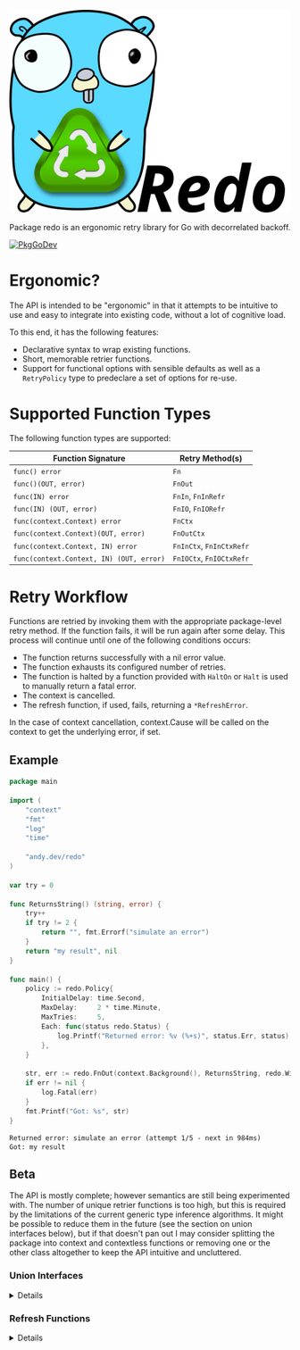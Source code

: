![RedoGopher](.github/logo.svg)

Package redo is an ergonomic retry library for Go with decorrelated backoff.

[![PkgGoDev](https://pkg.go.dev/badge/andy.dev/redo)](https://pkg.go.dev/andy.dev/redo)

# Ergonomic?

The API is intended to be "ergonomic" in that it attempts to be intuitive to use and easy to integrate into existing code, without a lot of cognitive load.

To this end, it has the following features:
  - Declarative syntax to wrap existing functions.
  - Short, memorable retrier functions.
  - Support for functional options with sensible defaults as well as a `RetryPolicy` type to predeclare a set of options for re-use.

# Supported Function Types
The following function types are supported:

| Function Signature                       | Retry Method(s)          |
|------------------------------------------|--------------------------|
| `func() error`                           | `Fn`                     |
| `func()(OUT, error)`                     | `FnOut`                  |
| `func(IN) error`                         | `FnIn`, `FnInRefr`       |
| `func(IN) (OUT, error)`                  | `FnIO`, `FnIORefr`       |
| `func(context.Context) error`            | `FnCtx`                  |
| `func(context.Context)(OUT, error)`      | `FnOutCtx`               |
| `func(context.Context, IN) error`        | `FnInCtx`, `FnInCtxRefr` |
| `func(context.Context, IN) (OUT, error)` | `FnIOCtx`, `FnIOCtxRefr` |

# Retry Workflow
Functions are retried by invoking them with the appropriate package-level retry method. If the function fails, it will be run again after some delay. This process will continue until one of the following conditions occurs:
  - The function returns successfully with a nil error value.
  - The function exhausts its configured number of retries.
  - The function is halted by a function provided with `HaltOn` or `Halt` is used to
    manually return a fatal error.
  - The context is cancelled.
  - The refresh function, if used, fails, returning a `*RefreshError`.

In the case of context cancellation, context.Cause will be called on the
context to get the underlying error, if set.

## Example

```go
package main

import (
	"context"
	"fmt"
	"log"
	"time"

	"andy.dev/redo"
)

var try = 0

func ReturnsString() (string, error) {
	try++
	if try != 2 {
		return "", fmt.Errorf("simulate an error")
	}
	return "my result", nil
}

func main() {
	policy := redo.Policy{
		InitialDelay: time.Second,
		MaxDelay:     2 * time.Minute,
		MaxTries:     5,
		Each: func(status redo.Status) {
			log.Printf("Returned error: %v (%+s)", status.Err, status)
		},
	}

	str, err := redo.FnOut(context.Background(), ReturnsString, redo.WithPolicy(policy))
	if err != nil {
		log.Fatal(err)
	}
	fmt.Printf("Got: %s", str)
}
```
```
Returned error: simulate an error (attempt 1/5 - next in 984ms)
Got: my result
```
## Beta
The API is mostly complete; however semantics are still being experimented with. The number of unique retrier functions is too high, but this is required by the limitations of the current generic type inference algorithms. It might be possible to reduce them in the future (see the section on union interfaces below), but if that doesn't pan out I may consider splitting the package into context and contextless functions or removing one or the other class altogether to keep the API intuitive and uncluttered.

### Union Interfaces
<details>

It would be nice to unify the `-Ctx` versions of retriers with those that don't require a context using a general interface union. Unfortunately,Go's type inference is [not yet able](https://github.com/golang/go/issues/56975) to make sense of the following without explicit type parameters:

```go
type FnOutT[OUT any] interface {
    func(context.Context) (OUT, error) | func() (OUT, error)
}

func FnOut[OUT any, F FnOutT[OUT]](ctx context.Context, fn F) (OUT, error) {
    var fa any = fn
    /* ... */
}

func ToRetry(ctx context.Context) (string, error){
    return "test", nil
}

func main(){
    // The following results in an error: "cannot infer OUT"
    str, err := FnOut(context.Background(), FnOut(ToRetry))

    // This is required instead, which defeats the point:
    str, err := FnOut[string](context.Background(), FnOut(ToRetry))
}
```

It's unclear if this will be supported any time soon, since support for type switching on union interfaces is complex and [ongoing](https://github.com/golang/go/issues/45380).
</details>

### Refresh Functions
<details>
Refresh function signatures are a bit lengthy, and I may need to look into simplifying them.
</details>
